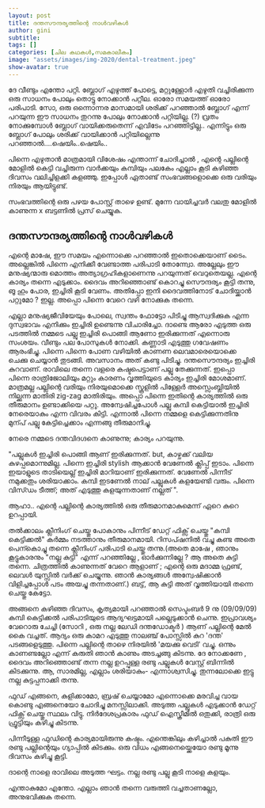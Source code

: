 ```yaml
---
layout: post
title: ദന്തസൗന്ദര്യത്തിന്റെ നാള്‍വഴികള്‍
author: gini
subtitle: 
tags: []
categories: [ചില കഥകള്‍,സമകാലീകം]
image: "assets/images/img-2020/dental-treatment.jpeg"
show-avatar: true
---
```


ദേ വീണ്ടും എന്തോ പറ്റി. ബ്ലോഗ്‌ എഴുത്ത് പോട്ടെ, മറ്റുള്ളോര്‍ എഴുതി വച്ചിരിക്കുന്ന ഒരു സാധനം പോലും തൊട്ടു നോക്കാന്‍ പറ്റീല. ഓരോ സമയത്ത് ഓരോ പരിപാടി. സോ, ഒരു ഒന്നൊന്നര മാസമായി ശരിക്ക് പറഞ്ഞാല്‍ ബ്ലോഗ്‌ എന്ന് പറയുന്ന ഈ സാധനം തുറന്നു പോലും നോക്കാന്‍ പറ്റിയില്ല. (?) വ്രതം നോക്കുമ്പോള്‍ ബ്ലോഗ്‌ വായിക്കരുതെന്ന് എവിടേം പറഞ്ഞിട്ടില്ല.. എന്നിട്ടും ഒരു ബ്ലോഗ്‌ പോലും ശരിക്ക് വായിക്കാന്‍ പറ്റിയില്ലെന്നു പറഞ്ഞാല്‍....ഷെയിം..ഷെയിം..

പിന്നെ എഴുതാന്‍ മാത്രമായി വിശേഷം എന്താന്ന് ചോദിച്ചാല്‍ , എന്റെ പല്ലിന്റെ മോളില്‍ കെട്ടി വച്ചിരുന്ന വാര്‍ക്കയും കമ്പിയും  പലകേം എല്ലാം കൂടി കഴിഞ്ഞ ദിവസം വലിച്ചിളക്കി കളഞ്ഞു. ഇപ്പോള്‍ ഏതാണ്ട് സംഭവങ്ങളൊക്കെ ഒരു വരിയും നിരയും ആയിട്ടുണ്ട്‌. 

സംഭവത്തിന്റെ ഒരു പഴയ പോസ്റ്റ്‌ താഴെ ഉണ്ട്. മുന്നേ വായിച്ചവര്‍ വലതു മോളില്‍ കാണുന്ന x ബട്ടണില്‍ പ്രസ്‌ ചെയ്യുക.

## ദന്തസൗന്ദര്യത്തിന്റെ നാള്‍വഴികള്‍

എന്റെ മാഷേ, ഈ സമയം എന്നൊക്കെ പറഞ്ഞാല്‍ ഇതൊക്കെയാണ് ടൈം. അല്ലെങ്കില്‍ പിന്നെ എനിക്കീ വേണ്ടാത്ത പരിപാടി തോന്ന്വോ. അല്ലേലും ഈ മനുഷ്യന്മാരു മൊത്തം അത്യാഗ്രഹികളാണെന്നു പറയുന്നത് വെറുതെയല്ല. എന്റെ കാര്യം തന്നെ എടുക്കാം. ദൈവം അറിഞ്ഞൊണ്ട് കൊറച്ചു സൌന്ദര്യം കൂട്ടി തന്നു, ങൂ ഹും പോര, ഇച്ചിരി കൂടി വേണം. അതിപ്പോ ഇനി ദൈവത്തിനോട് ചോദിയ്ക്കാന്‍ പറ്റുമോ ? ഇല്ല. അപ്പൊ പിന്നെ വേറെ വഴി നോക്കുക തന്നെ.

എല്ലാ മനുഷ്യജീവിയേയും പോലെ, സ്വന്തം ഫോട്ടോ പിടിച്ചു ആസ്വദിക്കുക എന്ന ദുസ്വഭാവം എനിക്കും ഇച്ചിരി ഉണ്ടെന്നു വിചാരിച്ചോ. ദാണ്ടെ ആരോ എടുത്ത ഒരു പടത്തില്‍ നമ്മടെ പല്ലു ഇച്ചിരി പൊങ്ങി ആണോ ഇരിക്കുന്നത് എന്നൊരു സംശയം. വീണ്ടും പല പോസുകള്‍ നോക്കി. കണ്ണാടി എടുത്തു ഗവേഷണം ആരംഭിച്ചു. പിന്നെ പിന്നെ പോണ വഴിയില്‍ കാണണ ലെവമാരെയൊക്കെ ചെക്കു ചെയ്യാന്‍ തുടങ്ങി. അവസാനം അത് കണ്ടു പിടിച്ചു. ദന്തസൌന്ദര്യം ഇച്ചിരി കുറവാണ്. രാവിലെ തന്നെ വളരെ കഷ്ടപെട്ടാണ് പല്ലു തേക്കുന്നത്. ഇപ്പൊ പിന്നെ രാത്രിജോലിയും മറ്റും കാരണം വൃത്തിയുടെ കാര്യം ഇച്ചിരി മോശമാണ്. മാത്രമല്ല പല്ലിന്റെ വരിയും നിരയുമൊക്കെ സ്കൂളില്‍ പിള്ളേര്‍ അസ്സെംബ്ലിയില്‍ നില്ക്കുന്ന മാതിരി zig-zag മാതിരിയും. അപ്പൊ പിന്നെ ഇതിന്റെ കാര്യത്തില്‍ ഒരു തീരുമാനം ഉണ്ടാക്കിയെ പറ്റൂ. അന്വേഷിച്ചപോള്‍ പല്ലു കമ്പി കെട്ടിയാല്‍ ഇച്ചിരി നേരെയാകും എന്ന വിവരം കിട്ടി. എന്നാല്‍ പിന്നെ നമ്മളെ കെട്ടിക്കുന്നതിനു മുന്പ് പല്ലു കേട്ടിച്ചെക്കാം എന്നങ്ങു തീരുമാനിച്ചു.

നേരെ നമ്മടെ ദന്തവിദഗ്ദനെ കാണുന്നു; കാര്യം പറയുന്നു.

"പല്ലുകള്‍ ഇച്ചിരി പൊങ്ങി ആണ് ഇരിക്കുന്നത്. but, കാഴ്ചക്ക് വലിയ കുഴപ്പമൊന്നുമില്ല. പിന്നെ ഇച്ചിരി stylish ആക്കാന്‍ വേണേല്‍ ക്ലിപ്പ് ഇടാം. പിന്നെ ഇയാളുടെ താടിയെല്ല് ഇച്ചിരി മാറിയാണ് ഇരിക്കുന്നത്. വേണേല്‍ പിന്നീട് നമുക്കതും ശരിയാക്കാം. കമ്പി ഇടണേല്‍ നാല് പല്ലുകള്‍ കളയേണ്ടി വരും. പിന്നെ വിസ്ഡം ടീത്ത്‌; അത് എടുത്തു കളയുന്നതാണ് നല്ലത് ".

ആഹാ.. എന്റെ പല്ലിന്റെ കാര്യത്തില്‍ ഒരു തീരുമാനമാകുമെന്ന് ഏറെ കുറെ ഉറപ്പായി.

തല്‍ക്കാലം ക്ലീനിംഗ് ചെയ്തു പോകാനും പിന്നീട് ഡേറ്റ് ഫിക്സ് ചെയ്തു "കമ്പി കെട്ടിക്കല്‍" കര്‍മ്മം നടത്താനും തീരുമാനമായി. റിസപ്ഷനില്‍ വച്ചു കണ്ട അതെ പെന്കൊച്ചു തന്നെ ക്ലീനിംഗ് പരിപാടി ചെയ്തു തന്നു.(അതെ മാഷേ , ഞാനും കൂട്ടുകാരനും "നല്ല കുട്ടി" എന്ന് പറഞ്ഞില്ലേ , ഓര്‍ക്കുന്നില്ലേ ? ആ അതെ കുട്ടി തന്നെ. ചിത്രത്തില്‍ കാണുന്നത് വേറെ ആളാണ് ; എന്റെ ഒരു മദാമ്മ ഫ്രണ്ട്, ലെവള്‍ യുസ്സില്‍ വര്‍ക്ക്‌ ചെയ്യുന്നു. ഞാന്‍ കാര്യങ്ങള്‍ അന്വേഷിക്കാന്‍ വിളിച്ചപ്പോള്‍ പടം അയച്ചു തന്നതാണ്.) ബട്ട്‌, ആ കുട്ടി അത് വൃത്തിയായി തന്നെ ചെയ്തു കേട്ടോ.

അങ്ങനെ കഴിഞ്ഞ ദിവസം, കൃത്യമായി പറഞ്ഞാല്‍ സെപ്ടംബര്‍ 9 നു (09/09/09) കമ്പി കെട്ടിക്കല്‍ പരിപാടിയുടെ ആദ്യഘട്ടമായി പല്ലെടുക്കാന്‍ ചെന്നു. ഇപ്രാവശ്യം വേറൊരു ചേച്ചി (സോറി , ഒരു നല്ല ലേഡി ദന്തഡോക്ടര്‍ ) ആണ് പല്ലിന്റെ മേല്‍ കൈ വച്ചത്. ആദ്യം ഒരു കാമറ എടുത്തു നാലഞ്ച് പോസ്സില്‍ കുറ 'ദന്ത' പടങ്ങളെടുത്തു. പിന്നെ പല്ലിന്റെ താഴെ നിരയില്‍ 'മയക്കു വെടി' വച്ചു. ഒന്നും കാണണ്ടല്ലോ എന്ന് കരുതി ഞാന്‍ കാണും അടച്ചങ്ങു കിടന്നു. ദേ നോക്കണേ , ദൈവം അറിഞ്ഞൊണ്ട് തന്ന നല്ല ഉറപ്പുള്ള രണ്ടു പല്ലുകള്‍ വേസ്റ്റ് ബിന്നില്‍ കിടക്കുന്നു. ആ, സാരമില്ല, എല്ലാം ശരിയാകും- എന്നാശ്വസിച്ചു. തുന്നലോക്കെ ഇട്ടു നല്ല കുട്ടപ്പനാക്കി തന്നു.

ഫുഡ്‌ എങ്ങനെ, കുളിക്കാമോ, ബ്രഷ് ചെയ്യാമോ എന്നൊക്കെ മരവിച്ച വായ കൊണ്ടു എങ്ങനെയോ ചോദിച്ചു മനസ്സിലാക്കി. അടുത്ത പല്ലുകള്‍ എടുക്കാന്‍ ഡേറ്റ് ഫിക്സ് ചെയ്തു സ്ഥലം വിട്ടു. നിര്‍ദേശപ്രകാരം ഫുഡ്‌ ഐസ്ക്രീമില്‍ ഒതുക്കി, രാത്രി ഒരു ഫ്രൂട്ടിയും കഴിച്ചു കിടന്നു.

പിന്നീടുള്ള ഫുഡിന്റെ കാര്യമായിരുന്നു കഷ്ടം. എന്തെങ്കിലും കഴിച്ചാല്‍ പകുതി ഈ രണ്ടു പല്ലിന്റെയും ഗ്യാപ്പില്‍ കിടക്കും. ഒരു വിധം എങ്ങനെയ്ക്കെയോ രണ്ടു മൂന്നു ദിവസം കഴിച്ചു കൂട്ടി.

ദാന്റെ നാളെ രാവിലെ അടുത്ത ഘട്ടം. നല്ല രണ്ടു പല്ലു കൂടി നാളെ കളയും.

എന്താകുമോ എന്തോ. എല്ലാം ഞാന്‍ തന്നെ വരുത്തി വച്ചതാണല്ലോ, അനുഭവിക്കുക തന്നെ.